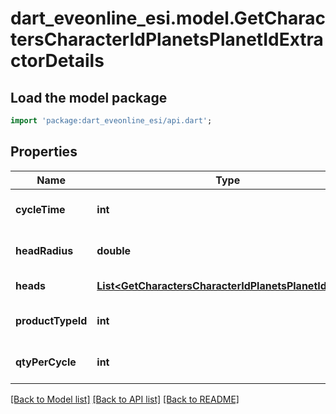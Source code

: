 # dart_eveonline_esi.model.GetCharactersCharacterIdPlanetsPlanetIdExtractorDetails

## Load the model package
```dart
import 'package:dart_eveonline_esi/api.dart';
```

## Properties
Name | Type | Description | Notes
------------ | ------------- | ------------- | -------------
**cycleTime** | **int** | in seconds | [optional] [default to null]
**headRadius** | **double** | head_radius number | [optional] [default to null]
**heads** | [**List&lt;GetCharactersCharacterIdPlanetsPlanetIdHead&gt;**](GetCharactersCharacterIdPlanetsPlanetIdHead.md) | heads array | [default to []]
**productTypeId** | **int** | product_type_id integer | [optional] [default to null]
**qtyPerCycle** | **int** | qty_per_cycle integer | [optional] [default to null]

[[Back to Model list]](../README.md#documentation-for-models) [[Back to API list]](../README.md#documentation-for-api-endpoints) [[Back to README]](../README.md)


